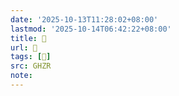 ```yaml
---
date: '2025-10-13T11:28:02+08:00'
lastmod: '2025-10-14T06:42:22+08:00'
title: 󰛇
url: 󰛇
tags: [𢉆]
src: GHZR
note:
---
```

